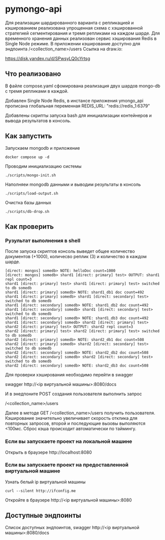 # pymongo-api

Для реализации шардированного варианта с репликацией и кэшированием реализована упрощенная схема с хэшированной стратегией сегментирования и тремя репликами на каждом шарде. Для временного хранения данных реализован сервис хэширования Redis в Single Node режиме. В приложении кэширование доступно для эндпоинта /<collection_name>/users
Cсылка на draw.io:

https://disk.yandex.ru/d/SPwsyLQ0cYrtsg 


## Что реализовано

В файле соmpose.yaml сфомирована реализация двух шардов mongo-db c тремя репликами в каждой.

Добавлен Single Node Redis, в инстансе приложения  ymongo_api прописана глобальная переменная REDIS_URL: "redis://redis_1:6379"

Добавлены скрипты запуска bash для инициализации контейнеров и вывода результатов в консоль.

## Как запустить

Запускаем mongodb и приложение

```shell
docker compose up -d
```

Проводим инициализацию системы

```shell
./scripts/mongo-init.sh
```

Наполняеи mongodb данными и выводим результаты в консоль

```shell
./scripts/load-output.sh
```

Очистка базы данных

```shell
./scripts/db-drop.sh
```


## Как проверить

### Рузультат выполнения в shell

После запуска скриптов консоль выведет общее количество документов (+1000), количесво реплик (3) и количество в каждом шарде.

```shell
[direct: mongos] somedb> NOTE: helloDoc count=1000
[direct: mongos] somedb> shard1 [direct: primary] test> OUTPUT: shard1 repl count=3
shard1 [direct: primary] test> shard1 [direct: primary] test> switched to db somedb
shard1 [direct: primary] somedb> NOTE: shard1_db1 doc count=492
shard1 [direct: primary] somedb> shard1 [direct: secondary] test> switched to db somedb
shard1 [direct: secondary] somedb> NOTE: shard1_db2 doc count=492
shard1 [direct: secondary] somedb> shard1 [direct: secondary] test> switched to db somedb
shard1 [direct: secondary] somedb> NOTE: shard1_db3 doc count=492
shard1 [direct: secondary] somedb> shard2 [direct: primary] test> 
shard2 [direct: primary] test> OUTPUT: shard2 repl count=3
shard2 [direct: primary] test> shard2 [direct: primary] test> switched to db somedb
shard2 [direct: primary] somedb> NOTE: shard2_db1 doc count=508
shard2 [direct: primary] somedb> shard2 [direct: secondary] test> switched to db somedb
shard2 [direct: secondary] somedb> NOTE: shard2_db2 doc count=508
shard2 [direct: secondary] somedb> shard2 [direct: secondary] test> switched to db somedb
shard2 [direct: secondary] somedb> NOTE: shard2_db3 doc count=508
```

Для проверки хэширования необходимо перейти в swagger 

swagger http://<ip виртуальной машины>:8080/docs

И в энедпоните POST создания пользователя выполнить запрос 

/<collection_name>/users

Далее в методе  GET /<collection_name>/users получить пользователя. 
Кэширование значительно увеличивает скорость отклика для повторных запросов, второй и последующие вызовы выполяются <100мс.
Сброс кэша происходит автоматически по таймингу.


### Если вы запускаете проект на локальной машине

Открыть в браузере http://localhost:8080

### Если вы запускаете проект на предоставленной виртуальной машине

Узнать белый ip виртуальной машины

```shell
curl --silent http://ifconfig.me
```

Откройте в браузере http://<ip виртуальной машины>:8080

## Доступные эндпоинты

Список доступных эндпоинтов, swagger http://<ip виртуальной машины>:8080/docs

